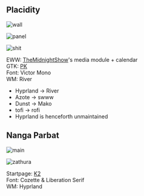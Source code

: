 ## Placidity
![wall](https://github.com/masroof-maindak/dots/assets/62666332/16a43316-cafc-4869-911f-7feadd30e840)

![panel](https://github.com/masroof-maindak/dots/assets/62666332/aa74b872-5895-41e8-8daf-222853f483c1)

![shit](https://github.com/masroof-maindak/dots/assets/62666332/ce0f47d6-651d-484b-8a01-a717427eae4e)

EWW: [TheMidnightShow](https://github.com/TheMidnightShow/dotfiles)'s media module + calendar<br>
GTK: [PK](https://github.com/prettykool/oomox-gruvish)<br>
Font: Victor Mono<br>
WM: River<br>
- Hyprland -> River
- Azote -> swww
- Dunst -> Mako
- tofi -> rofi
- Hyprland is henceforth unmaintained

## Nanga Parbat
![main](https://github.com/MujtabaAsim/dots/assets/62666332/0db21a54-51fd-4dee-b5b6-72b0a9b18fef)

![zathura](https://github.com/MujtabaAsim/dots/assets/62666332/351bf5b1-f890-43cc-baea-aa7e04f01db7)

Startpage: [K2](https://github.com/MujtabaAsim/K2)<br>
Font: Cozette & Liberation Serif<br>
WM: Hyprland<br>
